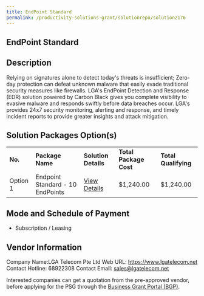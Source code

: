 ```yaml
---
title: EndPoint Standard
permalink: /productivity-solutions-grant/solutionrepo/solution2176
---
```


## EndPoint Standard

## Description

Relying on signatures alone to detect today's threats is insufficient; Zero-day protection can defeat unknown malware that easily evade traditional security measures like firewalls. LGA's EndPoint Detection and Response (EDR) solution powered by Carbon Black gives you complete visibility to evasive malware and responds swiftly before data breaches occur. LGA's provides 24x7 security monitoring, alerting and response, and timely incident reports to provide greater insights and attack mitigation.

## Solution Packages Option(s)

<table>
<tr>
<td><b>No.</b></td>
<td><b>Package Name</b></td>
<td><b>Solution Details</b></td>
<td><b>Total Package Cost</b></td>
<td><b>Total Qualifying</b></td>
</tr>
<tr>
<td>Option 1</td>
<td>Endpoint Standard - 10 EndPoints</td>
<td><a href='https://www.gobusiness.gov.sg/images/psg/DesensitisedLGATelecomAnnex3CRwef22Apr2021_Part_1.pdf'>View Details</a></td>
<td>$1,240.00</td>
<td>$1,240.00</td>
</tr>
</table>

## Mode and Schedule of Payment

 - Subscription / Leasing

## Vendor Information

 Company Name:LGA Telecom Pte Ltd 
Web URL: https://www.lgatelecom.net 
Contact Hotline: 68922308 
Contact Email: sales@lgatelecom.net 


Interested companies can get a quotation from the pre-approved vendor, before applying for the PSG through the <a href='https://www.businessgrants.gov.sg/'>Business Grant Portal (BGP)</a>.
<script src="/jquery/resize-tables.js"></script>
